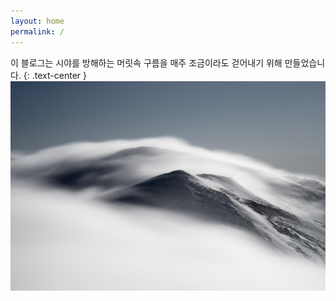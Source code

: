 ```yaml
---
layout: home
permalink: /
---
```

이 블로그는 시야를 방해하는 머릿속 구름을 매주 조금이라도 걷어내기 위해 만들었습니다.
{: .text-center }
![main](/images/main.jpg)
